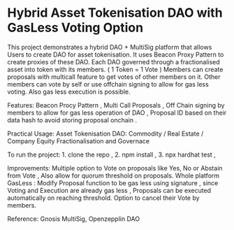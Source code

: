 # Hybrid Asset Tokenisation DAO with GasLess Voting Option

This project demonstrates a hybrid DAO + MultiSig platform that allows Users to create DAO for asset tokenisation.
    It uses Beacon Proxy Pattern to create proxies of these DAO.
    Each DAO governed through a fractionalised asset into token with its members. ( 1 Token = 1 Vote )
    Members can create proposals with multicall feature to get votes of other members on it.
    Other members can vote by self or use offchain signing to allow for gas less voting.
    Also gas less execution is possible.

Features:
    Beacon Procy Pattern , 
    Multi Call Proposals , 
    Off Chain signing by members to allow for gas less operation of DAO , 
    Proposal ID based on their data hash to avoid storing proposal onchain .

Practical Usage:
    Asset Tokenisation DAO: Commodity / Real Estate / Company Equity Fractionalisation and Governace

To run the project:
    1. clone the repo ,
    2. npm install ,
    3. npx hardhat test ,


Improvements:
    Multiple option to Vote on proposals like Yes, No or Abstain from Vote ,
          Also allow for quorum threshold on proposals.
    Whole platform GasLess : Modify Proposal function to be gas less using signature ,
          since Voting and Execution are already gas less ,
    Proposals can be executed automatically on reaching threshold.
    Option to cancel their Vote by members.

Reference: Gnosis MultiSig, Openzepplin DAO
  
